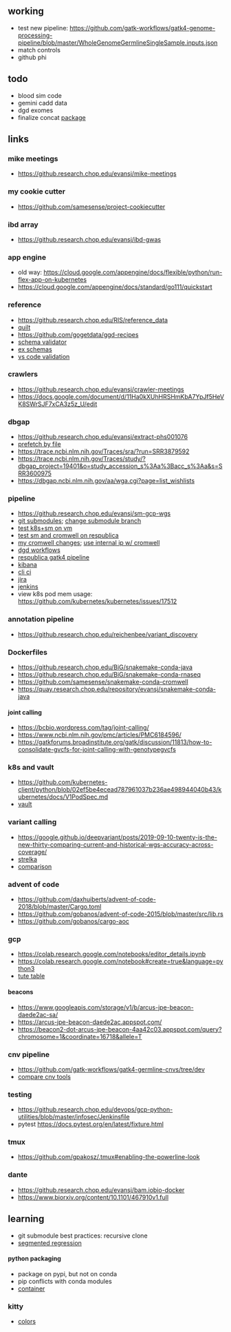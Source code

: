 ## working
* test new pipeline: https://github.com/gatk-workflows/gatk4-genome-processing-pipeline/blob/master/WholeGenomeGermlineSingleSample.inputs.json
* match controls
* github phi

## todo
* blood sim code
* gemini cadd data
* dgd exomes
* finalize concat [package](https://github.com/samesense/python-ctr)

## links

### mike meetings
* https://github.research.chop.edu/evansj/mike-meetings

### my cookie cutter
* https://github.com/samesense/project-cookiecutter

### ibd array
* https://github.research.chop.edu/evansj/ibd-gwas

### app engine
* old way: https://cloud.google.com/appengine/docs/flexible/python/run-flex-app-on-kubernetes
* https://cloud.google.com/appengine/docs/standard/go111/quickstart

### reference
* https://github.research.chop.edu/RIS/reference_data
* [quilt](https://quiltdata.com)
* https://github.com/gogetdata/ggd-recipes
* [schema validator](https://json-schema-everywhere.github.io/yaml)
* [ex schemas](https://github.com/arcus/schemas/tree/master/definition)
* [vs code validation](https://github.com/arcus/metadata-management-vscode-config)

### crawlers
* https://github.research.chop.edu/evansj/crawler-meetings
* https://docs.google.com/document/d/11Ha0kXUhHRSHmKbA7YpJf5HeVK8SWrSJF7xCA3z5z_U/edit

### dbgap
* https://github.research.chop.edu/evansj/extract-phs001076
* [prefetch by file](https://www.biostars.org/p/111040/)
* https://trace.ncbi.nlm.nih.gov/Traces/sra/?run=SRR3879592
* https://trace.ncbi.nlm.nih.gov/Traces/study/?dbgap_project=19401&o=study_accession_s%3Aa%3Bacc_s%3Aa&s=SRR3600975
* https://dbgap.ncbi.nlm.nih.gov/aa/wga.cgi?page=list_wishlists

### pipeline
* https://github.research.chop.edu/evansj/sm-gcp-wgs
* [git submodules](https://git-scm.com/book/en/v2/Git-Tools-Submodules); [change submodule branch](https://stackoverflow.com/questions/1777854/how-can-i-specify-a-branch-tag-when-adding-a-git-submodule)
* [test k8s+sm on vm](https://github.research.chop.edu/evansj/test-k8s)
* [test sm and cromwell on respublica](https://github.com/samesense/test-gcp)
* [my cromwell changes](https://github.research.chop.edu/evansj/cromwell/blob/2ce665ba06abbff65d9385dba6db6882e910713f/supportedBackends/google/pipelines/v2alpha1/src/main/scala/cromwell/backend/google/pipelines/v2alpha1/GenomicsFactory.scala); [use internal ip w/ cromwell](https://gatkforums.broadinstitute.org/firecloud/discussion/12334/running-cromwell-with-google-cloud-call-vm-with-external-ip-address)
* [dgd workflows](https://github.research.chop.edu/DGD/dgd-wdl-workflows)
* [respublica gatk4 pipeline](https://github.research.chop.edu/evansj/broad-gatk4)
* [kibana](https://kibana.dbhi.chop.edu/app/kibana#/)
* [cli ci](http://docs.buildbot.net/current/tutorial/firstrun.html)
* [jira](https://jira.arcus.chop.edu:8443/browse/SCIT-67)
* [jenkins](https://jenkins-ops-dbhi.research.chop.edu/job/sm-gcp-wgs/)
* view k8s pod mem usage: https://github.com/kubernetes/kubernetes/issues/17512

### annotation pipeline
* https://github.research.chop.edu/reichenbee/variant_discovery

### Dockerfiles
* https://github.research.chop.edu/BiG/snakemake-conda-java
* https://github.research.chop.edu/BiG/snakemake-conda-rnaseq
* https://github.com/samesense/snakemake-conda-cromwell
* https://quay.research.chop.edu/repository/evansj/snakemake-conda-java

#### joint calling
* https://bcbio.wordpress.com/tag/joint-calling/
* https://www.ncbi.nlm.nih.gov/pmc/articles/PMC6184596/
* https://gatkforums.broadinstitute.org/gatk/discussion/11813/how-to-consolidate-gvcfs-for-joint-calling-with-genotypegvcfs

### k8s and vault
* https://github.com/kubernetes-client/python/blob/02ef5be4ecead787961037b236ae498944040b43/kubernetes/docs/V1PodSpec.md
* [vault](https://wiki.chop.edu/pages/viewpage.action?spaceKey=CBMISC&title=Secrets+Management+-+Vault)

### variant calling
* https://google.github.io/deepvariant/posts/2019-09-10-twenty-is-the-new-thirty-comparing-current-and-historical-wgs-accuracy-across-coverage/
* [strelka](https://github.com/Illumina/strelka/blob/v2.9.x/docs/userGuide/quickStart.md)
* [comparison](https://www.ncbi.nlm.nih.gov/pmc/articles/PMC6597787/)

### advent of code
* https://github.com/daxhuiberts/advent-of-code-2018/blob/master/Cargo.toml
* https://github.com/gobanos/advent-of-code-2015/blob/master/src/lib.rs
* https://github.com/gobanos/cargo-aoc

### gcp
* https://colab.research.google.com/notebooks/editor_details.ipynb
* https://colab.research.google.com/notebook#create=true&language=python3
* [tute table](https://bigquery.cloud.google.com/table/silver-wall-555:TuteTable.hg19?pli=1)

#### beacons
* https://www.googleapis.com/storage/v1/b/arcus-jpe-beacon-daede2ac-sa/
* https://arcus-jpe-beacon-daede2ac.appspot.com/
* https://beacon2-dot-arcus-jpe-beacon-4aa42c03.appspot.com/query?chromosome=1&coordinate=16718&allele=T

### cnv pipeline
* https://github.com/gatk-workflows/gatk4-germline-cnvs/tree/dev
* [compare cnv tools](https://www.biorxiv.org/content/10.1101/482554v1.full.pdf)

### testing
* https://github.research.chop.edu/devops/gcp-python-utilities/blob/master/infosec/Jenkinsfile
* pytest https://docs.pytest.org/en/latest/fixture.html

### tmux
* https://github.com/gpakosz/.tmux#enabling-the-powerline-look

### dante
* https://github.research.chop.edu/evansj/bam.iobio-docker
* https://www.biorxiv.org/content/10.1101/467910v1.full

## learning
* git submodule best practices: recursive clone 
* [segmented regression](https://implementationscience.biomedcentral.com/articles/10.1186/1748-5908-9-77)

#### python packaging
* package on pypi, but not on conda
* pip conflicts with conda modules
* [container](https://github.research.chop.edu/evansj/python-package-dev-docker)

### kitty
* [colors](https://github.com/dexpota/kitty-themes#previews)
